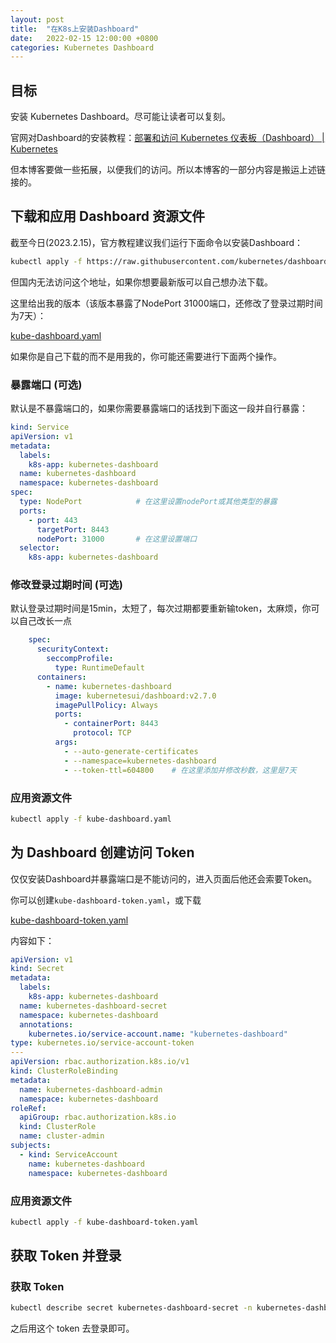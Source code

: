 ```yaml
---
layout: post
title:  "在K8s上安装Dashboard"
date:   2022-02-15 12:00:00 +0800
categories: Kubernetes Dashboard
---
```




## 目标

安装 Kubernetes Dashboard。尽可能让读者可以复刻。

官网对Dashboard的安装教程：[部署和访问 Kubernetes 仪表板（Dashboard） | Kubernetes](https://kubernetes.io/zh-cn/docs/tasks/access-application-cluster/web-ui-dashboard/)

但本博客要做一些拓展，以便我们的访问。所以本博客的一部分内容是搬运上述链接的。



## 下载和应用 Dashboard 资源文件

截至今日(2023.2.15)，官方教程建议我们运行下面命令以安装Dashboard：

```bash
kubectl apply -f https://raw.githubusercontent.com/kubernetes/dashboard/v2.7.0/aio/deploy/recommended.yaml
```

但国内无法访问这个地址，如果你想要最新版可以自己想办法下载。

这里给出我的版本（该版本暴露了NodePort 31000端口，还修改了登录过期时间为7天）：

[kube-dashboard.yaml]({{site.url}}/assets/2023-2-15-在K8s上安装Dashboard.assets/kube-dashboard.yaml)



如果你是自己下载的而不是用我的，你可能还需要进行下面两个操作。


### 暴露端口 (可选)

默认是不暴露端口的，如果你需要暴露端口的话找到下面这一段并自行暴露：

```yaml
kind: Service
apiVersion: v1
metadata:
  labels:
    k8s-app: kubernetes-dashboard
  name: kubernetes-dashboard
  namespace: kubernetes-dashboard
spec:
  type: NodePort			# 在这里设置nodePort或其他类型的暴露
  ports:
    - port: 443
      targetPort: 8443
      nodePort: 31000		# 在这里设置端口
  selector:
    k8s-app: kubernetes-dashboard
```



### 修改登录过期时间 (可选)

默认登录过期时间是15min，太短了，每次过期都要重新输token，太麻烦，你可以自己改长一点

```yaml
    spec:
      securityContext:
        seccompProfile:
          type: RuntimeDefault
      containers:
        - name: kubernetes-dashboard
          image: kubernetesui/dashboard:v2.7.0
          imagePullPolicy: Always
          ports:
            - containerPort: 8443
              protocol: TCP
          args:
            - --auto-generate-certificates
            - --namespace=kubernetes-dashboard
            - --token-ttl=604800	# 在这里添加并修改秒数，这里是7天
```



### 应用资源文件

```bash
kubectl apply -f kube-dashboard.yaml
```



## 为 Dashboard 创建访问 Token

仅仅安装Dashboard并暴露端口是不能访问的，进入页面后他还会索要Token。

你可以创建`kube-dashboard-token.yaml`，或下载

[kube-dashboard-token.yaml]({{site.url}}/assets/2023-2-15-在K8s上安装Dashboard.assets/kube-dashboard-token.yaml)

内容如下：

```yaml
apiVersion: v1
kind: Secret
metadata:
  labels:
    k8s-app: kubernetes-dashboard
  name: kubernetes-dashboard-secret
  namespace: kubernetes-dashboard
  annotations:
    kubernetes.io/service-account.name: "kubernetes-dashboard"
type: kubernetes.io/service-account-token
---
apiVersion: rbac.authorization.k8s.io/v1
kind: ClusterRoleBinding
metadata:
  name: kubernetes-dashboard-admin
  namespace: kubernetes-dashboard
roleRef:
  apiGroup: rbac.authorization.k8s.io
  kind: ClusterRole
  name: cluster-admin
subjects:
  - kind: ServiceAccount
    name: kubernetes-dashboard
    namespace: kubernetes-dashboard
```

### 应用资源文件

```bash
kubectl apply -f kube-dashboard-token.yaml
```



## 获取 Token 并登录

### 获取 Token

```bash
kubectl describe secret kubernetes-dashboard-secret -n kubernetes-dashboard
```

之后用这个 token 去登录即可。